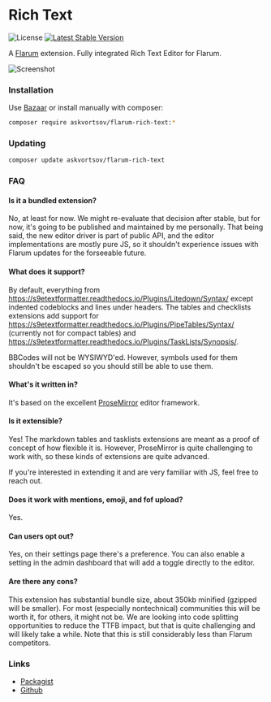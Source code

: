 # Rich Text

![License](https://img.shields.io/badge/license-MIT-blue.svg) [![Latest Stable Version](https://img.shields.io/packagist/v/askvortsov/flarum-rich-text.svg)](https://packagist.org/packages/askvortsov/flarum-rich-text)

A [Flarum](http://flarum.org) extension. Fully integrated Rich Text Editor for Flarum.

![Screenshot](https://i.imgur.com/41pHhED.png)

### Installation

Use [Bazaar](https://discuss.flarum.org/d/5151-flagrow-bazaar-the-extension-marketplace) or install manually with composer:

```sh
composer require askvortsov/flarum-rich-text:*
```

### Updating

```sh
composer update askvortsov/flarum-rich-text
```

### FAQ

#### Is it a bundled extension?

No, at least for now. We might re-evaluate that decision after stable, but for now, it's going to be published and maintained by me personally. That being said, the new editor driver is part of public API, and the editor implementations are mostly pure JS, so it shouldn't experience issues with Flarum updates for the forseeable future.

#### What does it support?

By default, everything from https://s9etextformatter.readthedocs.io/Plugins/Litedown/Syntax/ except indented codeblocks and lines under headers. The tables and checklists extensions add support for https://s9etextformatter.readthedocs.io/Plugins/PipeTables/Syntax/ (currently not for compact tables) and https://s9etextformatter.readthedocs.io/Plugins/TaskLists/Synopsis/.

BBCodes will not be WYSIWYD'ed. However, symbols used for them shouldn't be escaped so you should still be able to use them.

#### What's it written in?

It's based on the excellent [ProseMirror](https://prosemirror.net/) editor framework.

#### Is it extensible?

Yes! The markdown tables and tasklists extensions are meant as a proof of concept of how flexible it is. However, ProseMirror is quite challenging to work with, so these kinds of extensions are quite advanced.

If you're interested in extending it and are very familiar with JS, feel free to reach out.

#### Does it work with mentions, emoji, and fof upload?

Yes.

#### Can users opt out?

Yes, on their settings page there's a preference. You can also enable a setting in the admin dashboard that will add a toggle directly to the editor.

#### Are there any cons?

This extension has substantial bundle size, about 350kb minified (gzipped will be smaller). For most (especially nontechnical) communities this will be worth it, for others, it might not be. We are looking into code splitting opportunities to reduce the TTFB impact, but that is quite challenging and will likely take a while. Note that this is still considerably less than Flarum competitors.

### Links

- [Packagist](https://packagist.org/packages/askvortsov/flarum-rich-text)
- [Github](https://github.com/askvortsov1/flarum-rich-text)
